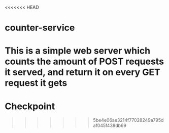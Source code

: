 <<<<<<< HEAD
# counter-service
This is a simple web server which counts the amount of POST requests it served, and return it on every GET request it gets
=======
# Checkpoint

>>>>>>> 5be4e06ae3214f77028249a795daf045f438db69
